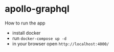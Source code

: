 # apollo-graphql


How to run the app 

+ install docker 
+ run `docker-compose up -d `
+ in your browser open `http://localhost:4000/` 
